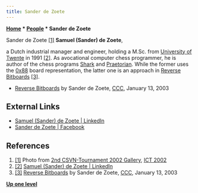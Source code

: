 ```yaml
---
title: Sander de Zoete
---
```

**[Home](Home "Home") \* [People](People "People") \* Sander de Zoete**



 [](http://old.csvn.nl/gallery16.html) Sander de Zoete <a id="cite-note-1" href="#cite-ref-1">[1]</a> 
**Samuel (Sander) de Zoete**,  

a Dutch industrial manager and engineer, holding a M.Sc. from [University of Twente](https://en.wikipedia.org/wiki/University_of_Twente) in 1991 <a id="cite-note-2" href="#cite-ref-2">[2]</a>. As avocational computer chess programmer, he is author of the chess programs [Shark](Shark "Shark") and [Praetorian](Praetorian "Praetorian"). While the former uses the [0x88](0x88 "0x88") board representation, the latter one is an approach in [Reverse Bitboards](Reverse_Bitboards "Reverse Bitboards") <a id="cite-note-3" href="#cite-ref-3">[3]</a>. 






* [Reverse Bitboards](https://www.stmintz.com/ccc/index.php?id=276884) by Sander de Zoete, [CCC](CCC "CCC"), January 13, 2003


## External Links


* [Samuel (Sander) de Zoete | LinkedIn](https://www.linkedin.com/in/sanderdezoete/)
* [Sander de Zoete | Facebook](https://en-gb.facebook.com/sander.de.zoete)


## References


1. <a id="cite-ref-1" href="#cite-note-1">[1]</a> Photo from [2nd CSVN-Tournament 2002 Gallery](http://old.csvn.nl/gallery16.html), [ICT 2002](ICT_2002 "ICT 2002")
2. <a id="cite-ref-2" href="#cite-note-2">[2]</a> [Samuel (Sander) de Zoete | LinkedIn](https://www.linkedin.com/in/sanderdezoete/)
3. <a id="cite-ref-3" href="#cite-note-3">[3]</a> [Reverse Bitboards](https://www.stmintz.com/ccc/index.php?id=276884) by Sander de Zoete, [CCC](CCC "CCC"), January 13, 2003

**[Up one level](People "People")**







 
